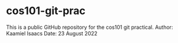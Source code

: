 # cos101-git-prac
This is a public GitHub repository for the cos101 git practical.
Author: Kaamiel Isaacs
Date: 23 August 2022